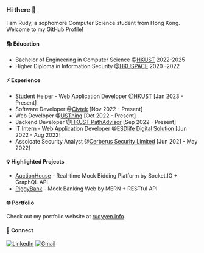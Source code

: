 ### Hi there 👋

I am Rudy, a sophomore Computer Science student from Hong Kong. Welcome to my GitHub Profile!

#### 📚 Education
* Bachelor of Engineering in Computer Science @[HKUST](https://hkust.edu.hk/) 2022-2025
* Higher Diploma in Information Security @[HKUSPACE](https://hkuspace.hku.hk/) 2020 -2022

#### ⚡ Experience
* Student Helper - Web Application Developer @[HKUST](https://hkust.edu.hk/) [Jan 2023 - Present]
* Software Developer @[Civtek](https://civtek.dev/) [Nov 2022 - Present]
* Web Developer @[USThing](https://usthing.xyz/) [Oct 2022 - Present]
* Backend Developer @[HKUST PathAdvisor](https://pathadvisor.ust.hk/) [Sep 2022 - Present]
* IT Intern - Web Application Developer @[ESDlife Digital Solution](https://ds.esdlife.com/) [Jun 2022 - Aug 2022]
* Assoicate Security Analyst @[Cerberus Security Limited](https://www.cerberusoc.com/) [Jun 2021 - May 2022]

#### 💡 Highlighted Projects
* [AuctionHouse](https://auctionhouse-web.netlify.app/) - Real-time Mock Bidding Platform by Socket.IO + GraphQL API
* [PiggyBank](https://piggybank-web.netlify.app/) - Mock Banking Web by MERN + RESTful API

#### 🌐 Portfolio
Check out my portfolio website at [rudyyen.info](https://rudyyen.info/).


#### 👥 Connect
[![LinkedIn](https://img.shields.io/badge/linkedin-%230077B5.svg?style=for-the-badge&logo=linkedin&logoColor=white)](https://www.linkedin.com/in/rudyyen/)
[![Gmail](https://img.shields.io/badge/Gmail-D14836?style=for-the-badge&logo=gmail&logoColor=white)](mailto:rudyyen.work@gmail.com)





